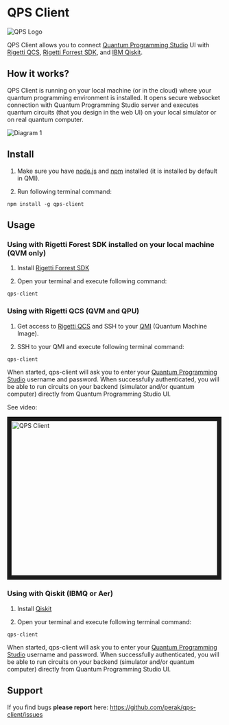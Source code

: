 QPS Client
==========

![QPS Logo](https://raw.githubusercontent.com/perak/qps-client/master/media/logo_color_white_bg.png)

QPS Client allows you to connect <a href="https://quantum-circuit.com" target="_blank">Quantum Programming Studio</a> UI with <a href="https://www.rigetti.com/qcs" target="_blank">Rigetti QCS</a>, <a href="https://www.rigetti.com/forest" target="_blank">Rigetti Forrest SDK</a>, and <a href="https://qiskit.org/" target="_blank">IBM Qiskit</a>.


## How it works?

QPS Client is running on your local machine (or in the cloud) where your quantum programming environment is installed. It opens secure websocket connection with Quantum Programming Studio server and executes quantum circuits (that you design in the web UI) on your local simulator or on real quantum computer.

![Diagram 1](https://raw.githubusercontent.com/perak/qps-client/master/media/qps-client.png)


## Install

1. Make sure you have <a href="https://nodejs.org" target="_blank">node.js</a> and <a href="https://www.npmjs.com/" target="_blank">npm</a> installed (it is installed by default in QMI).

2. Run following terminal command:

```
npm install -g qps-client
```


## Usage

### Using with Rigetti Forest SDK installed on your local machine (QVM only)

1. Install <a href="https://www.rigetti.com/forest" target="_blank">Rigetti Forrest SDK</a>

2. Open your terminal and execute following command:

```
qps-client
```

### Using with Rigetti QCS (QVM and QPU)

1. Get access to <a href="https://www.rigetti.com/qcs" target="_blank">Rigetti QCS</a> and SSH to your <a href="https://www.rigetti.com/qcs/docs/intro-to-qcs#qmi" target="_blank">QMI</a> (Quantum Machine Image).

2. SSH to your QMI and execute following terminal command:

```
qps-client
```

When started, qps-client will ask you to enter your <a href="https://quantum-circuit.com" target="_blank">Quantum Programming Studio</a> username and password. When successfully authenticated, you will be able to run circuits on your backend (simulator and/or quantum computer) directly from Quantum Programming Studio UI.

See video:

<a href="http://www.youtube.com/watch?feature=player_embedded&v=tbuvzv4Do6k" target="_blank"><img src="http://img.youtube.com/vi/tbuvzv4Do6k/0.jpg" alt="QPS Client" width="480" height="360" border="10" /></a>


### Using with Qiskit (IBMQ or Aer)

1. Install <a href="https://qiskit.org/" target="_blank">Qiskit</a>

2. Open your terminal and execute following terminal command:

```
qps-client
```

When started, qps-client will ask you to enter your <a href="https://quantum-circuit.com" target="_blank">Quantum Programming Studio</a> username and password. When successfully authenticated, you will be able to run circuits on your backend (simulator and/or quantum computer) directly from Quantum Programming Studio UI.


## Support

If you find bugs **please report** here: https://github.com/perak/qps-client/issues

